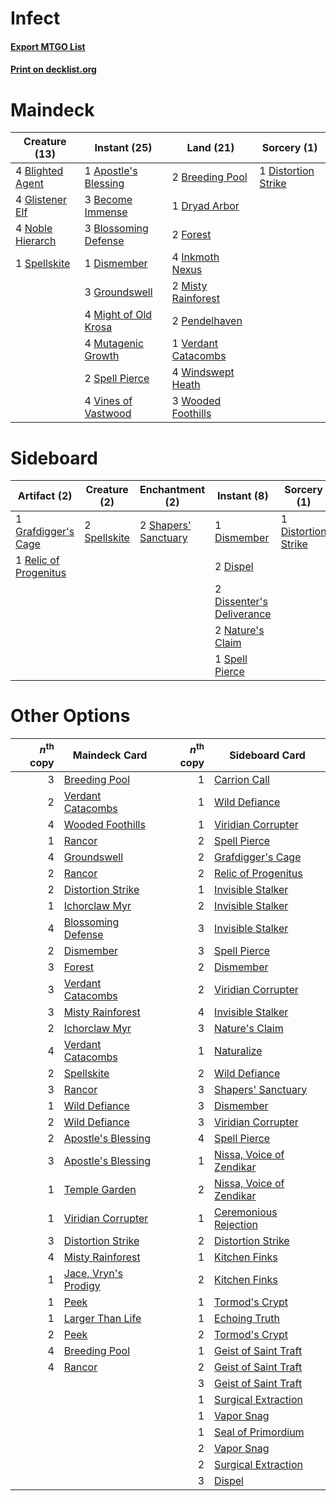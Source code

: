 # Infect

#### [Export MTGO List](../collection/Infect/Infect.txt)
#### [Print on decklist.org](http://decklist.org/?deckmain=1%09Apostle's%20Blessing%0A3%09Become%20Immense%0A4%09Blighted%20Agent%0A3%09Blossoming%20Defense%0A2%09Breeding%20Pool%0A1%09Dismember%0A1%09Distortion%20Strike%0A1%09Dryad%20Arbor%0A2%09Forest%0A4%09Glistener%20Elf%0A3%09Groundswell%0A4%09Inkmoth%20Nexus%0A4%09Might%20of%20Old%20Krosa%0A2%09Misty%20Rainforest%0A4%09Mutagenic%20Growth%0A4%09Noble%20Hierarch%0A2%09Pendelhaven%0A2%09Spell%20Pierce%0A1%09Spellskite%0A1%09Verdant%20Catacombs%0A4%09Vines%20of%20Vastwood%0A4%09Windswept%20Heath%0A3%09Wooded%20Foothills&deckside=1%09Dismember%0A2%09Dispel%0A2%09Dissenter's%20Deliverance%0A1%09Distortion%20Strike%0A1%09Grafdigger's%20Cage%0A2%09Nature's%20Claim%0A1%09Relic%20of%20Progenitus%0A2%09Shapers'%20Sanctuary%0A1%09Spell%20Pierce%0A2%09Spellskite)
# Maindeck

|                                       Creature (13)                                       |                                         Instant (25)                                          |                                          Land (21)                                           |                                         Sorcery (1)                                          |
|-------------------------------------------------------------------------------------------|-----------------------------------------------------------------------------------------------|----------------------------------------------------------------------------------------------|----------------------------------------------------------------------------------------------|
|4 [Blighted Agent](http://gatherer.wizards.com/Pages/Card/Details.aspx?multiverseid=214383)|1 [Apostle's Blessing](http://gatherer.wizards.com/Pages/Card/Details.aspx?multiverseid=397768)|2 [Breeding Pool](http://gatherer.wizards.com/Pages/Card/Details.aspx?multiverseid=405095)    |1 [Distortion Strike](http://gatherer.wizards.com/Pages/Card/Details.aspx?multiverseid=438618)|
|4 [Glistener Elf](http://gatherer.wizards.com/Pages/Card/Details.aspx?multiverseid=233052) |3 [Become Immense](http://gatherer.wizards.com/Pages/Card/Details.aspx?multiverseid=386487)    |1 [Dryad Arbor](http://gatherer.wizards.com/Pages/Card/Details.aspx?multiverseid=282542)      |                                                                                              |
|4 [Noble Hierarch](http://gatherer.wizards.com/Pages/Card/Details.aspx?multiverseid=397709)|3 [Blossoming Defense](http://gatherer.wizards.com/Pages/Card/Details.aspx?multiverseid=417719)|2 [Forest](http://gatherer.wizards.com/Pages/Card/Details.aspx?multiverseid=439605)           |                                                                                              |
|1 [Spellskite](http://gatherer.wizards.com/Pages/Card/Details.aspx?multiverseid=397743)    |1 [Dismember](http://gatherer.wizards.com/Pages/Card/Details.aspx?multiverseid=397830)         |4 [Inkmoth Nexus](http://gatherer.wizards.com/Pages/Card/Details.aspx?multiverseid=213731)    |                                                                                              |
|                                                                                           |3 [Groundswell](http://gatherer.wizards.com/Pages/Card/Details.aspx?multiverseid=401657)       |2 [Misty Rainforest](http://gatherer.wizards.com/Pages/Card/Details.aspx?multiverseid=426065) |                                                                                              |
|                                                                                           |4 [Might of Old Krosa](http://gatherer.wizards.com/Pages/Card/Details.aspx?multiverseid=425955)|2 [Pendelhaven](http://gatherer.wizards.com/Pages/Card/Details.aspx?multiverseid=442233)      |                                                                                              |
|                                                                                           |4 [Mutagenic Growth](http://gatherer.wizards.com/Pages/Card/Details.aspx?multiverseid=397717)  |1 [Verdant Catacombs](http://gatherer.wizards.com/Pages/Card/Details.aspx?multiverseid=426074)|                                                                                              |
|                                                                                           |2 [Spell Pierce](http://gatherer.wizards.com/Pages/Card/Details.aspx?multiverseid=425876)      |4 [Windswept Heath](http://gatherer.wizards.com/Pages/Card/Details.aspx?multiverseid=405115)  |                                                                                              |
|                                                                                           |4 [Vines of Vastwood](http://gatherer.wizards.com/Pages/Card/Details.aspx?multiverseid=397747) |3 [Wooded Foothills](http://gatherer.wizards.com/Pages/Card/Details.aspx?multiverseid=405116) |                                                                                              |


# Sideboard

|                                          Artifact (2)                                          |                                     Creature (2)                                      |                                        Enchantment (2)                                        |                                            Instant (8)                                             |                                         Sorcery (1)                                          |
|------------------------------------------------------------------------------------------------|---------------------------------------------------------------------------------------|-----------------------------------------------------------------------------------------------|----------------------------------------------------------------------------------------------------|----------------------------------------------------------------------------------------------|
|1 [Grafdigger's Cage](http://gatherer.wizards.com/Pages/Card/Details.aspx?multiverseid=426046)  |2 [Spellskite](http://gatherer.wizards.com/Pages/Card/Details.aspx?multiverseid=397743)|2 [Shapers' Sanctuary](http://gatherer.wizards.com/Pages/Card/Details.aspx?multiverseid=435362)|1 [Dismember](http://gatherer.wizards.com/Pages/Card/Details.aspx?multiverseid=397830)              |1 [Distortion Strike](http://gatherer.wizards.com/Pages/Card/Details.aspx?multiverseid=438618)|
|1 [Relic of Progenitus](http://gatherer.wizards.com/Pages/Card/Details.aspx?multiverseid=205326)|                                                                                       |                                                                                               |2 [Dispel](http://gatherer.wizards.com/Pages/Card/Details.aspx?multiverseid=201562)                 |                                                                                              |
|                                                                                                |                                                                                       |                                                                                               |2 [Dissenter's Deliverance](http://gatherer.wizards.com/Pages/Card/Details.aspx?multiverseid=426866)|                                                                                              |
|                                                                                                |                                                                                       |                                                                                               |2 [Nature's Claim](http://gatherer.wizards.com/Pages/Card/Details.aspx?multiverseid=438743)         |                                                                                              |
|                                                                                                |                                                                                       |                                                                                               |1 [Spell Pierce](http://gatherer.wizards.com/Pages/Card/Details.aspx?multiverseid=425876)           |                                                                                              |


# Other Options

|*n*<sup>th</sup> copy|                                         Maindeck Card                                         |*n*<sup>th</sup> copy|                                          Sideboard Card                                           |
|--------------------:|-----------------------------------------------------------------------------------------------|--------------------:|---------------------------------------------------------------------------------------------------|
|                    3|[Breeding Pool](http://gatherer.wizards.com/Pages/Card/Details.aspx?multiverseid=405095)       |                    1|[Carrion Call](http://gatherer.wizards.com/Pages/Card/Details.aspx?multiverseid=194340)            |
|                    2|[Verdant Catacombs](http://gatherer.wizards.com/Pages/Card/Details.aspx?multiverseid=426074)   |                    1|[Wild Defiance](http://gatherer.wizards.com/Pages/Card/Details.aspx?multiverseid=276199)           |
|                    4|[Wooded Foothills](http://gatherer.wizards.com/Pages/Card/Details.aspx?multiverseid=405116)    |                    1|[Viridian Corrupter](http://gatherer.wizards.com/Pages/Card/Details.aspx?multiverseid=213772)      |
|                    1|[Rancor](http://gatherer.wizards.com/Pages/Card/Details.aspx?multiverseid=423501)              |                    2|[Spell Pierce](http://gatherer.wizards.com/Pages/Card/Details.aspx?multiverseid=425876)            |
|                    4|[Groundswell](http://gatherer.wizards.com/Pages/Card/Details.aspx?multiverseid=401657)         |                    2|[Grafdigger's Cage](http://gatherer.wizards.com/Pages/Card/Details.aspx?multiverseid=426046)       |
|                    2|[Rancor](http://gatherer.wizards.com/Pages/Card/Details.aspx?multiverseid=423501)              |                    2|[Relic of Progenitus](http://gatherer.wizards.com/Pages/Card/Details.aspx?multiverseid=205326)     |
|                    2|[Distortion Strike](http://gatherer.wizards.com/Pages/Card/Details.aspx?multiverseid=438618)   |                    1|[Invisible Stalker](http://gatherer.wizards.com/Pages/Card/Details.aspx?multiverseid=220041)       |
|                    1|[Ichorclaw Myr](http://gatherer.wizards.com/Pages/Card/Details.aspx?multiverseid=194256)       |                    2|[Invisible Stalker](http://gatherer.wizards.com/Pages/Card/Details.aspx?multiverseid=220041)       |
|                    4|[Blossoming Defense](http://gatherer.wizards.com/Pages/Card/Details.aspx?multiverseid=417719)  |                    3|[Invisible Stalker](http://gatherer.wizards.com/Pages/Card/Details.aspx?multiverseid=220041)       |
|                    2|[Dismember](http://gatherer.wizards.com/Pages/Card/Details.aspx?multiverseid=397830)           |                    3|[Spell Pierce](http://gatherer.wizards.com/Pages/Card/Details.aspx?multiverseid=425876)            |
|                    3|[Forest](http://gatherer.wizards.com/Pages/Card/Details.aspx?multiverseid=439605)              |                    2|[Dismember](http://gatherer.wizards.com/Pages/Card/Details.aspx?multiverseid=397830)               |
|                    3|[Verdant Catacombs](http://gatherer.wizards.com/Pages/Card/Details.aspx?multiverseid=426074)   |                    2|[Viridian Corrupter](http://gatherer.wizards.com/Pages/Card/Details.aspx?multiverseid=213772)      |
|                    3|[Misty Rainforest](http://gatherer.wizards.com/Pages/Card/Details.aspx?multiverseid=426065)    |                    4|[Invisible Stalker](http://gatherer.wizards.com/Pages/Card/Details.aspx?multiverseid=220041)       |
|                    2|[Ichorclaw Myr](http://gatherer.wizards.com/Pages/Card/Details.aspx?multiverseid=194256)       |                    3|[Nature's Claim](http://gatherer.wizards.com/Pages/Card/Details.aspx?multiverseid=438743)          |
|                    4|[Verdant Catacombs](http://gatherer.wizards.com/Pages/Card/Details.aspx?multiverseid=426074)   |                    1|[Naturalize](http://gatherer.wizards.com/Pages/Card/Details.aspx?multiverseid=442755)              |
|                    2|[Spellskite](http://gatherer.wizards.com/Pages/Card/Details.aspx?multiverseid=397743)          |                    2|[Wild Defiance](http://gatherer.wizards.com/Pages/Card/Details.aspx?multiverseid=276199)           |
|                    3|[Rancor](http://gatherer.wizards.com/Pages/Card/Details.aspx?multiverseid=423501)              |                    3|[Shapers' Sanctuary](http://gatherer.wizards.com/Pages/Card/Details.aspx?multiverseid=435362)      |
|                    1|[Wild Defiance](http://gatherer.wizards.com/Pages/Card/Details.aspx?multiverseid=276199)       |                    3|[Dismember](http://gatherer.wizards.com/Pages/Card/Details.aspx?multiverseid=397830)               |
|                    2|[Wild Defiance](http://gatherer.wizards.com/Pages/Card/Details.aspx?multiverseid=276199)       |                    3|[Viridian Corrupter](http://gatherer.wizards.com/Pages/Card/Details.aspx?multiverseid=213772)      |
|                    2|[Apostle's Blessing](http://gatherer.wizards.com/Pages/Card/Details.aspx?multiverseid=397768)  |                    4|[Spell Pierce](http://gatherer.wizards.com/Pages/Card/Details.aspx?multiverseid=425876)            |
|                    3|[Apostle's Blessing](http://gatherer.wizards.com/Pages/Card/Details.aspx?multiverseid=397768)  |                    1|[Nissa, Voice of Zendikar](http://gatherer.wizards.com/Pages/Card/Details.aspx?multiverseid=417424)|
|                    1|[Temple Garden](http://gatherer.wizards.com/Pages/Card/Details.aspx?multiverseid=405112)       |                    2|[Nissa, Voice of Zendikar](http://gatherer.wizards.com/Pages/Card/Details.aspx?multiverseid=417424)|
|                    1|[Viridian Corrupter](http://gatherer.wizards.com/Pages/Card/Details.aspx?multiverseid=213772)  |                    1|[Ceremonious Rejection](http://gatherer.wizards.com/Pages/Card/Details.aspx?multiverseid=417613)   |
|                    3|[Distortion Strike](http://gatherer.wizards.com/Pages/Card/Details.aspx?multiverseid=438618)   |                    2|[Distortion Strike](http://gatherer.wizards.com/Pages/Card/Details.aspx?multiverseid=438618)       |
|                    4|[Misty Rainforest](http://gatherer.wizards.com/Pages/Card/Details.aspx?multiverseid=426065)    |                    1|[Kitchen Finks](http://gatherer.wizards.com/Pages/Card/Details.aspx?multiverseid=370458)           |
|                    1|[Jace, Vryn's Prodigy](http://gatherer.wizards.com/Pages/Card/Details.aspx?multiverseid=439335)|                    2|[Kitchen Finks](http://gatherer.wizards.com/Pages/Card/Details.aspx?multiverseid=370458)           |
|                    1|[Peek](http://gatherer.wizards.com/Pages/Card/Details.aspx?multiverseid=30686)                 |                    1|[Tormod's Crypt](http://gatherer.wizards.com/Pages/Card/Details.aspx?multiverseid=389723)          |
|                    1|[Larger Than Life](http://gatherer.wizards.com/Pages/Card/Details.aspx?multiverseid=417733)    |                    1|[Echoing Truth](http://gatherer.wizards.com/Pages/Card/Details.aspx?multiverseid=370394)           |
|                    2|[Peek](http://gatherer.wizards.com/Pages/Card/Details.aspx?multiverseid=30686)                 |                    2|[Tormod's Crypt](http://gatherer.wizards.com/Pages/Card/Details.aspx?multiverseid=389723)          |
|                    4|[Breeding Pool](http://gatherer.wizards.com/Pages/Card/Details.aspx?multiverseid=405095)       |                    1|[Geist of Saint Traft](http://gatherer.wizards.com/Pages/Card/Details.aspx?multiverseid=409577)    |
|                    4|[Rancor](http://gatherer.wizards.com/Pages/Card/Details.aspx?multiverseid=423501)              |                    2|[Geist of Saint Traft](http://gatherer.wizards.com/Pages/Card/Details.aspx?multiverseid=409577)    |
|                     |                                                                                               |                    3|[Geist of Saint Traft](http://gatherer.wizards.com/Pages/Card/Details.aspx?multiverseid=409577)    |
|                     |                                                                                               |                    1|[Surgical Extraction](http://gatherer.wizards.com/Pages/Card/Details.aspx?multiverseid=397706)     |
|                     |                                                                                               |                    1|[Vapor Snag](http://gatherer.wizards.com/Pages/Card/Details.aspx?multiverseid=397738)              |
|                     |                                                                                               |                    1|[Seal of Primordium](http://gatherer.wizards.com/Pages/Card/Details.aspx?multiverseid=425960)      |
|                     |                                                                                               |                    2|[Vapor Snag](http://gatherer.wizards.com/Pages/Card/Details.aspx?multiverseid=397738)              |
|                     |                                                                                               |                    2|[Surgical Extraction](http://gatherer.wizards.com/Pages/Card/Details.aspx?multiverseid=397706)     |
|                     |                                                                                               |                    3|[Dispel](http://gatherer.wizards.com/Pages/Card/Details.aspx?multiverseid=201562)                  |

